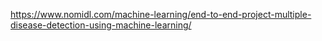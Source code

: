 
https://www.nomidl.com/machine-learning/end-to-end-project-multiple-disease-detection-using-machine-learning/
